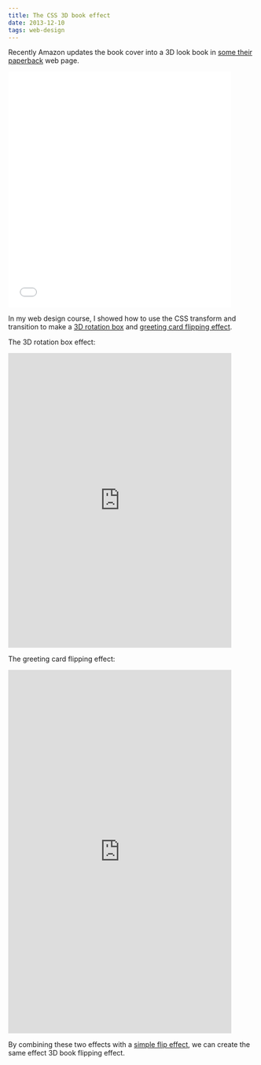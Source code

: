 ```yaml
---
title: The CSS 3D book effect
date: 2013-12-10
tags: web-design
---
```


Recently Amazon updates the book cover into a 3D look book in [some their paperback](http://www.amazon.com/exec/obidos/ASIN/0061732974/wwwaustinkleo-20/ref=nosim/) web page.

<iframe width="90%" height="480" src="//www.youtube.com/embed/9l469JtTrZU?rel=0" frameborder="0" allowfullscreen></iframe>

In my web design course, I showed how to use the CSS transform and transition to make a [3D rotation box](http://jsfiddle.net/QMQLQ/) and [greeting card flipping effect](http://jsfiddle.net/makzan/RE2JJ/).

The 3D rotation box effect:

<iframe width="90%" height="600" src="http://jsfiddle.net/QMQLQ/embedded/result,html,css" allowfullscreen="allowfullscreen" frameborder="0"></iframe>

The greeting card flipping effect:

<iframe width="90%" height="740" src="http://jsfiddle.net/makzan/RE2JJ/embedded/result,html,css" allowfullscreen="allowfullscreen" frameborder="0"></iframe>

By combining these two effects with a [simple flip effect](http://jsfiddle.net/makzan/tnL6H/), we can create the same effect 3D book flipping effect.

